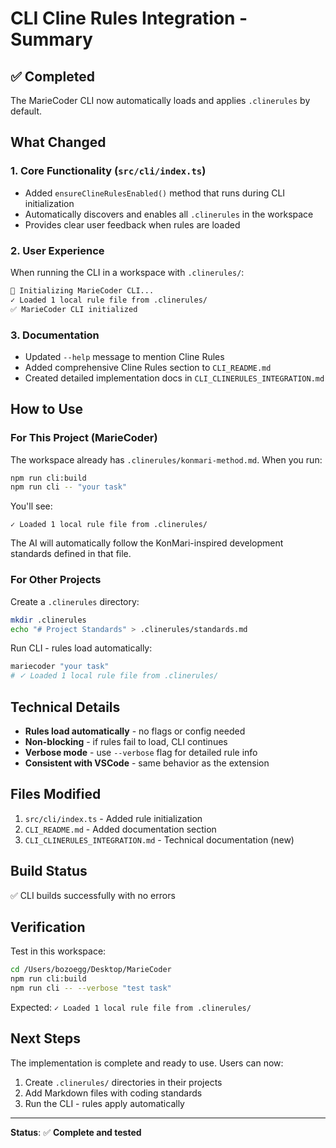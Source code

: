# CLI Cline Rules Integration - Summary

## ✅ Completed

The MarieCoder CLI now automatically loads and applies `.clinerules` by default.

## What Changed

### 1. **Core Functionality** (`src/cli/index.ts`)
- Added `ensureClineRulesEnabled()` method that runs during CLI initialization
- Automatically discovers and enables all `.clinerules` in the workspace
- Provides clear user feedback when rules are loaded

### 2. **User Experience**
When running the CLI in a workspace with `.clinerules/`:
```bash
🚀 Initializing MarieCoder CLI...
✓ Loaded 1 local rule file from .clinerules/
✅ MarieCoder CLI initialized
```

### 3. **Documentation**
- Updated `--help` message to mention Cline Rules
- Added comprehensive Cline Rules section to `CLI_README.md`
- Created detailed implementation docs in `CLI_CLINERULES_INTEGRATION.md`

## How to Use

### For This Project (MarieCoder)
The workspace already has `.clinerules/konmari-method.md`. When you run:
```bash
npm run cli:build
npm run cli -- "your task"
```

You'll see:
```
✓ Loaded 1 local rule file from .clinerules/
```

The AI will automatically follow the KonMari-inspired development standards defined in that file.

### For Other Projects
Create a `.clinerules` directory:
```bash
mkdir .clinerules
echo "# Project Standards" > .clinerules/standards.md
```

Run CLI - rules load automatically:
```bash
mariecoder "your task"
# ✓ Loaded 1 local rule file from .clinerules/
```

## Technical Details

- **Rules load automatically** - no flags or config needed
- **Non-blocking** - if rules fail to load, CLI continues
- **Verbose mode** - use `--verbose` flag for detailed rule info
- **Consistent with VSCode** - same behavior as the extension

## Files Modified

1. `src/cli/index.ts` - Added rule initialization
2. `CLI_README.md` - Added documentation section
3. `CLI_CLINERULES_INTEGRATION.md` - Technical documentation (new)

## Build Status

✅ CLI builds successfully with no errors

## Verification

Test in this workspace:
```bash
cd /Users/bozoegg/Desktop/MarieCoder
npm run cli:build
npm run cli -- --verbose "test task"
```

Expected: `✓ Loaded 1 local rule file from .clinerules/`

## Next Steps

The implementation is complete and ready to use. Users can now:
1. Create `.clinerules/` directories in their projects
2. Add Markdown files with coding standards
3. Run the CLI - rules apply automatically

---

**Status**: ✅ **Complete and tested**

